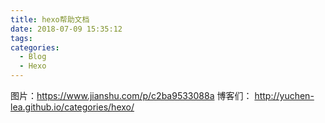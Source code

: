 ```yaml
---
title: hexo帮助文档
date: 2018-07-09 15:35:12
tags:
categories:
  - Blog
  - Hexo
---
```


图片：https://www.jianshu.com/p/c2ba9533088a
博客们：
    http://yuchen-lea.github.io/categories/hexo/
